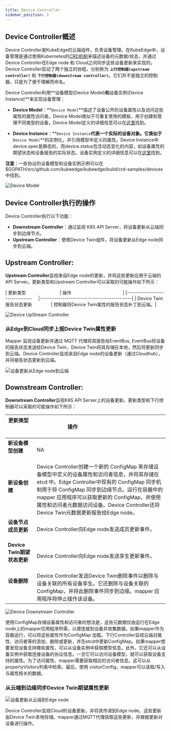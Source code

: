 ```yaml
---
title: Device Controller
sidebar_position: 3
---
```


## Device Controller概述

Device Controller是KubeEdge的云端组件，负责设备管理。在KubeEdge中，设备管理是通过使用Kubernetes的[CRD机制](https://kubernetes.io/docs/concepts/extend-kubernetes/api-extension/custom-resources/)来描述设备的元数据/状态，并通过Device Controller在Edge node 和 Cloud之间同步这些设备更新来实现的。Device Controller启动了两个独立的协程，分别称为 **`上行控制器(upstream controller)`** 和 **`下行控制器(downstream controller)`**。它们并不是独立的控制器，只是为了便于理解而命名。

Device Controller利用**设备模型(Device Model)**和**设备实例(Device Instance)**来实现设备管理：

- **Device Model**：**`Device Model`**描述了设备公开的设备属性以及访问这些属性的属性访问者。Device Model类似于可重复使用的模板，用于创建和管理不同类型的设备。Device Model定义的详细信息可以在[这里](https://github.com/kubeedge/kubeedge/blob/master/docs/proposals/device-crd-v1beta1.md#device-model-type-definition)找到。
  
- **Device Instance**：**`Device Instance`**代表一个实际的设备对象。它类似于**`Device Model`**的实例化，并引用模型中定义的属性。Device Instance中device.spec是静态的，而device.status包含动态变化的内容，如设备属性的期望状态和设备报告的实际状态。设备实例定义的详细信息可以在[这里](https://github.com/kubeedge/kubeedge/blob/master/docs/proposals/device-crd-v1beta1.md#device-instance-type-definition)找到。

**注意**：一些协议的设备模型和设备实例示例可以在 $GOPATH/src/github.com/kubeedge/kubeedge/build/crd-samples/devices 中找到。

![Device Model](/img/device-crd/device-crd-model.png)

## Device Controller执行的操作

Device Controller执行以下功能：
- **Downstream Controller**：通过监视 K8S API Server，将设备更新从云端同步到边缘节点。
- **Upstream Controller**：使用Device Twin组件，将设备更新从Edge node同步到云端。

## **Upstream Controller**:

**Upstream Controller**监视来自Edge node的更新，并将这些更新应用于云端的 API Server。更新类型和Upstream Controller可以采取的可能操作如下所示：

| 更新类型                           | 操作                                         |
|-------------------------------     |---------------------------------------------|
| Device Twin报告状态更新               | 控制器将Device Twin属性的报告状态补丁到云端。|

![Device UpStream Controller](/img/device-crd/device-upstream-controller.png)

### 从Edge到Cloud同步上报Device Twin属性更新

Mapper 监视设备更新并通过 MQTT 代理将其报告给EventBus, EventBus将设备的报告状态发送给Device Twin，Device Twin将其存储在本地，然后将更新同步到云端。Device Controller监视来自Edge node的设备更新（通过Cloudhub），并将报告状态更新到云端。

![设备更新从Edge node到云端](/img/device-crd/device-updates-edge-cloud.png)

## Downstream Controller:

**Downstream Controller**监视K8S API Server上的设备更新。更新类型和下行控制器可以采取的可能操作如下所示：

| 更新类型                           | 操作                                         |
|-------------------------------|----------------------------------------------|
| **新设备模型创建**                 | NA                                          |
| **新设备创建**                    | Device Controller创建一个新的 ConfigMap 来存储设备模型中定义的设备属性和访问者信息，并将其存储在 etcd 中。Edge Controller中现有的 ConfigMap 同步机制用于将 ConfigMap 同步到边缘节点。运行在容器中的 mapper 应用程序可以获取更新的 ConfigMap，并使用属性和访问者元数据访问设备。Device Controller还将Device Twin元数据更新报告给Edge node。|
| **设备节点成员更新**               | Device Controller向Edge node发送成员更新事件。|
| **Device Twin期望状态更新**           | Device Controller向Edge node发送孪生更新事件。|
| **设备删除**                       | Device Controller发送Device Twin删除事件以删除与设备关联的所有设备孪生。它还删除与设备关联的 ConfigMap，并将此删除事件同步到边缘。mapper 应用程序将停止操作该设备。|

![Device Downstream Controller](/img/device-crd/device-downstream-controller.png)

使用ConfigMap存储设备属性和访问者的想法是，这些元数据仅由运行在Edge node上的mapper应用程序所需，以便连接到设备并收集数据。如果mapper作为容器运行，可以将这些属性作为ConfigMap 加载。下行Controller监视云端对属性、访问者等的添加、删除或更新，并在etcd中更新ConfigMap。如果mapper想要发现设备支持哪些属性，可以从设备实例中获取模型信息。此外，它还可以从设备实例中获取连接设备的协议信息。一旦它可以访问设备模型，就可以获取设备支持的属性。为了访问属性，mapper需要获取相应的访问者信息。这可以从propertyVisitors列表中检索。最后，使用 visitorConfig，mapper可以读取/写入与属性相关的数据。

### 从云端到边缘同步Device Twin期望属性更新

![设备更新从云端到Edge node](/img/device-crd/device-updates-cloud-edge.png)

Device Controller监视Cloud的设备更新，并将其传递到Edge node。这些更新由Device Twin本地存储。mapper通过MQTT代理获取这些更新，并根据更新对设备进行操作。
